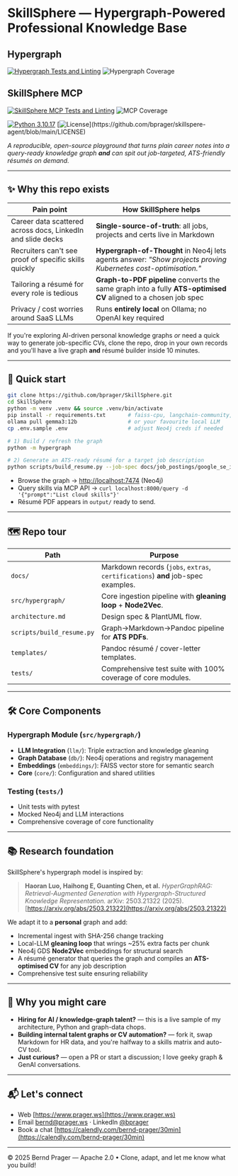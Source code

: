 # SkillSphere — Hypergraph-Powered Professional Knowledge Base

## Hypergraph

[![Hypergraph Tests and Linting](https://github.com/bprager/SkillSphere-Agent/actions/workflows/hypergraph.yml/badge.svg)](https://github.com/bprager/SkillSphere-Agent/actions/workflows/hypergraph.yml)
![Hypergraph Coverage](https://raw.githubusercontent.com/bprager/SkillSphere-Agent/refs/heads/main/hypergraph/coverage.svg)

## SkillSphere MCP

[![SkillSphere MCP Tests and Linting](https://github.com/bprager/SkillSphere-Agent/actions/workflows/skill_sphere_mcp.yml/badge.svg)](https://github.com/bprager/SkillSphere-Agent/actions/workflows/skill_sphere_mcp.yml)
![MCP Coverage](https://raw.githubusercontent.com/bprager/SkillSphere-Agent/heads/main/skill_sphere_mcp/coverage.svg)

[![Python 3.10.17](https://img.shields.io/badge/python-3.10.17-blue.svg)](https://www.python.org/downloads/)
[![License](https://img.shields.io/github/license/bprager/SkillSphere-Agent.svg?)](https://github.com/bprager/skillspere-agent/blob/main/LICENSE)

*A reproducible, open-source playground that turns plain career notes into a query-ready knowledge graph **and** can spit out job-targeted, ATS-friendly résumés on demand.*

---

## ✨ Why this repo exists

| Pain point                                                  | How SkillSphere helps                                                                                            |
| ----------------------------------------------------------- | ---------------------------------------------------------------------------------------------------------------- |
| Career data scattered across docs, LinkedIn and slide decks | **Single-source-of-truth**: all jobs, projects and certs live in Markdown                                        |
| Recruiters can't see proof of specific skills quickly       | **Hypergraph-of-Thought** in Neo4j lets agents answer: *"Show projects proving Kubernetes cost-optimisation."*   |
| Tailoring a résumé for every role is tedious                | **Graph-to-PDF pipeline** converts the same graph into a fully **ATS-optimised CV** aligned to a chosen job spec |
| Privacy / cost worries around SaaS LLMs                     | Runs **entirely local** on Ollama; no OpenAI key required                                                        |

If you're exploring AI-driven personal knowledge graphs *or* need a quick way to generate job-specific CVs, clone the repo, drop in your own records and you'll have a live graph **and** résumé builder inside 10 minutes.

---

## 🚀 Quick start

```bash
git clone https://github.com/bprager/SkillSphere.git
cd SkillSphere
python -m venv .venv && source .venv/bin/activate
pip install -r requirements.txt       # faiss-cpu, langchain-community, neo4j-driver…
ollama pull gemma3:12b                # or your favourite local LLM
cp .env.sample .env                   # adjust Neo4j creds if needed

# 1) Build / refresh the graph
python -m hypergraph

# 2) Generate an ATS-ready résumé for a target job description
python scripts/build_resume.py --job-spec docs/job_postings/google_se_iii.md
```

* Browse the graph → [http://localhost:7474](http://localhost:7474) (Neo4j)
* Query skills via MCP API → `curl localhost:8000/query -d '{"prompt":"List cloud skills"}'`
* Résumé PDF appears in `output/` ready to send.

---

## 🗺️ Repo tour

| Path                             | Purpose                                                                          |
| -------------------------------- | -------------------------------------------------------------------------------- |
| `docs/`                          | Markdown records (`jobs`, `extras`, `certifications`) **and** job-spec examples. |
| `src/hypergraph/`                | Core ingestion pipeline with **gleaning loop** + **Node2Vec**.                   |
| `architecture.md`                | Design spec & PlantUML flow.                                                     |
| `scripts/build_resume.py`        | Graph→Markdown→Pandoc pipeline for **ATS PDFs**.                                 |
| `templates/`                     | Pandoc résumé / cover-letter templates.                                          |
| `tests/`                         | Comprehensive test suite with 100% coverage of core modules.                     |

---

## 🛠️ Core Components

### Hypergraph Module (`src/hypergraph/`)

* **LLM Integration** (`llm/`): Triple extraction and knowledge gleaning
* **Graph Database** (`db/`): Neo4j operations and registry management
* **Embeddings** (`embeddings/`): FAISS vector store for semantic search
* **Core** (`core/`): Configuration and shared utilities

### Testing (`tests/`)

* Unit tests with pytest
* Mocked Neo4j and LLM interactions
* Comprehensive coverage of core functionality

---

## 📚 Research foundation

SkillSphere's hypergraph model is inspired by:

> **Haoran Luo, Haihong E, Guanting Chen, et al.**
> *HyperGraphRAG: Retrieval-Augmented Generation with Hypergraph-Structured Knowledge Representation.*
> arXiv: 2503.21322 (2025). [https://arxiv.org/abs/2503.21322](https://arxiv.org/abs/2503.21322)

We adapt it to a **personal** graph and add:

* Incremental ingest with SHA-256 change tracking
* Local-LLM **gleaning loop** that wrings ~25% extra facts per chunk
* Neo4j GDS **Node2Vec** embeddings for structural search
* A résumé generator that queries the graph and compiles an **ATS-optimised CV** for any job description
* Comprehensive test suite ensuring reliability

---

## 🤝 Why you might care

* **Hiring for AI / knowledge-graph talent?** — this is a live sample of my architecture, Python and graph-data chops.
* **Building internal talent graphs or CV automation?** — fork it, swap Markdown for HR data, and you're halfway to a skills matrix and auto-CV tool.
* **Just curious?** — open a PR or start a discussion; I love geeky graph & GenAI conversations.

---

## 📬 Let's connect

* Web [https://www.prager.ws](https://www.prager.ws)
* Email [bernd@prager.ws](mailto:bernd@prager.ws) · LinkedIn [@bprager](https://www.linkedin.com/in/bprager)
* Book a chat [https://calendly.com/bernd-prager/30min](https://calendly.com/bernd-prager/30min)

---

© 2025 Bernd Prager — Apache 2.0 • Clone, adapt, and let me know what you build!
